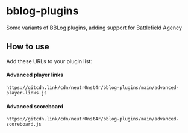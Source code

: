 # bblog-plugins
Some variants of BBLog plugins, adding support for Battlefield Agency

## How to use

Add these URLs to your plugin list:

#### Advanced player links
```
https://gitcdn.link/cdn/neutr0nst4r/bblog-plugins/main/advanced-player-links.js
```

#### Advanced scoreboard
```
https://gitcdn.link/cdn/neutr0nst4r/bblog-plugins/main/advanced-scoreboard.js
```

